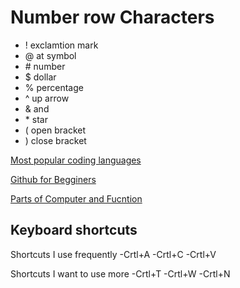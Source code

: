 # Number row Characters 
- ! exclamtion mark
- @ at symbol
- \# number 
- $ dollar
- % percentage
- ^ up arrow
- & and
- \* star
- ( open bracket
- ) close bracket 

[Most popular coding languages](https://www.coursera.org/articles/popular-programming-languages?msockid=2409e1a9f0cb6955313ef552f1f0689d)

[Github for Begginers](https://www.freecodecamp.org/news/guide-to-git-github-for-beginners-and-experienced-devs/)

[Parts of Computer and Fucntion](https://computerinfobits.com/parts-of-computer-and-their-functions/)

## Keyboard shortcuts 
 Shortcuts I use frequently
-Crtl+A
-Crtl+C
-Crtl+V

Shortcuts I want to use more 
-Crtl+T
-Crtl+W
-Crtl+N


